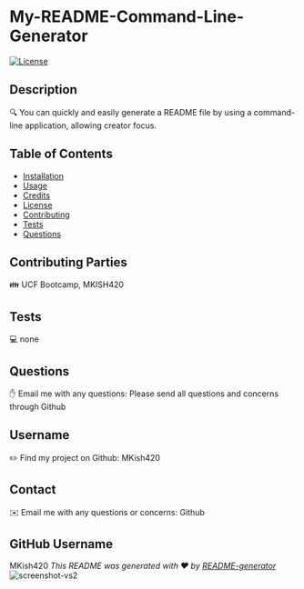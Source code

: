 # My-README-Command-Line-Generator 

 [![License](https://img.shields.io/badge/License-MIT-blue.svg)](https://opensource.org/licenses/MIT)

  ## Description
  🔍  You can quickly and easily generate a README file by using a command-line application, allowing creator focus.

  ## Table of Contents
   * [Installation](#-Installation)
   * [Usage](#-Usage)
   * [Credits](#-Credits)
   * [License](#-License)
   * [Contributing](#-Contributing)
   * [Tests](#-Tests)
   * [Questions](#-Questions)
  
  ## Contributing Parties
  👪 UCF Bootcamp, MKISH420

  ## Tests
  💻 none

  ## Questions
  ✋ Email me with any questions: Please send all questions and concerns through Github

  ## Username
  ✏️ Find my project on Github: MKish420

  ## Contact
  ✉️ Email me with any questions or concerns: Github

  ## GitHub Username
   MKish420
  _This README was generated with ❤️ by [README-generator](https://github.com/Mkish420/MyREADME)_
  ![screenshot-vs2](https://user-images.githubusercontent.com/106093711/179648477-8a01f092-ee82-42bf-90d7-ad2534604305.jpg)


